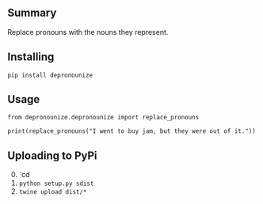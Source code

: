 
## Summary
Replace pronouns with the nouns they represent.

## Installing
`pip install depronounize`

## Usage
```
from depronounize.depronounize import replace_pronouns

print(replace_pronouns("I went to buy jam, but they were out of it."))
```

## Uploading to PyPi
0. `cd <top-level-working-dir>
1. `python setup.py sdist`
2. `twine upload dist/*`


